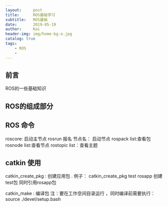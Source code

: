 ```yaml
---
layout:     post
title:      ROS基础学习
subtitle:   ROS基础
date:       2019-05-19
author:     Kai
header-img: img/home-bg-o.jpg
catalog: true
tags:
    - ROS
    - 
---
```


## 前言

ROS的一些基础知识

## ROS的组成部分

## ROS 命令

roscore: 启动主节点
rosrun 报名 节点名： 启动节点
rospack list:查看包
rosnode list:查看节点
rostopic list：查看主题

## catkin 使用

catkin_create_pkg : 创建应用包   . 例子： catkin_create_pkg test rosapp 创建test包 同时引用rosapp包

catkin_make : 编译包 注：要在工作空间目录运行 ，同时编译前需要执行：source ./devel/setup.bash




